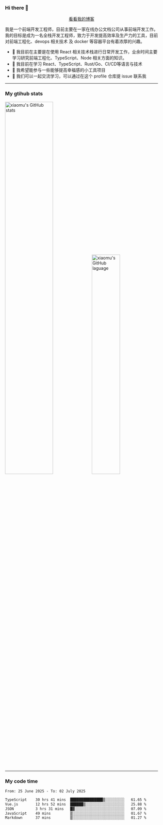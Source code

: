 ### Hi there 👋

<p align="center">
  <a href="https://blog.realjacket.fun">看看我的博客</a>
</p>

我是一个前端开发工程师，目前主要在一家在线办公文档公司从事前端开发工作。我的目标是成为一名全栈开发工程师，致力于开发提高效率及生产力的工具，目前对前端工程化、devops 相关技术 及 docker 等容器平台有着浓厚的兴趣。

- 🔭 我目前在主要是在使用 React 相关技术栈进行日常开发工作，业余时间主要学习研究前端工程化、TypeScript、Node 相关方面的知识。
- 🌱 我目前在学习 React、TypeScript、Rust/Go、CI/CD等语言与技术
- 👯 我希望能参与一些能够提高幸福感的小工具项目
- 💬 我们可以一起交流学习，可以通过在这个 profile 仓库提 issue 联系我

***

### My gtihub stats

<a><img src="https://github-readme-stats-git-masterrstaa-rickstaa.vercel.app/api?username=real-jacket&&show_icons=true" title="xiaomu's GitHub stats" alt="xiaomu's GitHub stats" style="width:56%;"/></a>
<a><img src="https://github-readme-stats-git-masterrstaa-rickstaa.vercel.app/api/top-langs/?username=real-jacket&layout=compact" title="xiaomu's GitHub laguage" alt="xiaomu's GitHub laguage" style="width:43%;"/><a/>

***

### My code time

<!--START_SECTION:waka-->

```txt
From: 25 June 2025 - To: 02 July 2025

TypeScript    30 hrs 41 mins  ███████████████▒░░░░░░░░░   61.65 %
Vue.js        12 hrs 52 mins  ██████▒░░░░░░░░░░░░░░░░░░   25.88 %
JSON          3 hrs 31 mins   █▓░░░░░░░░░░░░░░░░░░░░░░░   07.09 %
JavaScript    49 mins         ▒░░░░░░░░░░░░░░░░░░░░░░░░   01.67 %
Markdown      37 mins         ▒░░░░░░░░░░░░░░░░░░░░░░░░   01.27 %
```

<!--END_SECTION:waka-->
